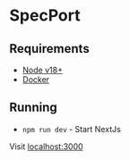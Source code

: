 # SpecPort

## Requirements

- [Node v18+](https://nodejs.org/)
- [Docker](https://www.docker.com/)

## Running

- `npm run dev` - Start NextJs

Visit [localhost:3000](http://localhost:3000/)
